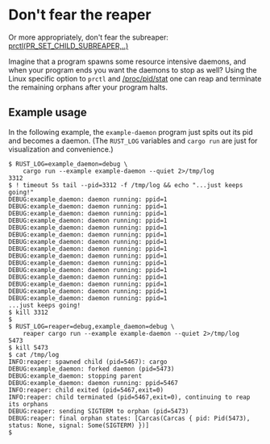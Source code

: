 Don't fear the reaper
=====================
Or more appropriately, don't fear the subreaper:
[prctl(PR_SET_CHILD_SUBREAPER,..)](http://man7.org/linux/man-pages/man2/prctl.2.html)

Imagine that a program spawns some resource intensive daemons,
and when your program ends you want the daemons to stop as well?
Using the Linux specific option to `prctl` and
[/proc/pid/stat](http://man7.org/linux/man-pages/man5/proc.5.html) one
can reap and terminate the remaining orphans after your program halts.

Example usage
-------------
In the following example, the `example-daemon` program just spits out
its pid and becomes a daemon.
(The `RUST_LOG` variables and `cargo run` are just for visualization and
convenience.)
```shell
$ RUST_LOG=example_daemon=debug \
    cargo run --example example-daemon --quiet 2>/tmp/log
3312
$ ! timeout 5s tail --pid=3312 -f /tmp/log && echo "...just keeps going!"
DEBUG:example_daemon: daemon running: ppid=1
DEBUG:example_daemon: daemon running: ppid=1
DEBUG:example_daemon: daemon running: ppid=1
DEBUG:example_daemon: daemon running: ppid=1
DEBUG:example_daemon: daemon running: ppid=1
DEBUG:example_daemon: daemon running: ppid=1
DEBUG:example_daemon: daemon running: ppid=1
DEBUG:example_daemon: daemon running: ppid=1
DEBUG:example_daemon: daemon running: ppid=1
DEBUG:example_daemon: daemon running: ppid=1
DEBUG:example_daemon: daemon running: ppid=1
DEBUG:example_daemon: daemon running: ppid=1
DEBUG:example_daemon: daemon running: ppid=1
DEBUG:example_daemon: daemon running: ppid=1
DEBUG:example_daemon: daemon running: ppid=1
...just keeps going!
$ kill 3312
$
$ RUST_LOG=reaper=debug,example_daemon=debug \
    reaper cargo run --example example-daemon --quiet 2>/tmp/log
5473
$ kill 5473
$ cat /tmp/log
INFO:reaper: spawned child (pid=5467): cargo
DEBUG:example_daemon: forked daemon (pid=5473)
DEBUG:example_daemon: stopping parent
DEBUG:example_daemon: daemon running: ppid=5467
INFO:reaper: child exited (pid=5467,exit=0)
INFO:reaper: child terminated (pid=5467,exit=0), continuing to reap its orphans
DEBUG:reaper: sending SIGTERM to orphan (pid=5473)
DEBUG:reaper: final orphan states: [Carcas(Carcas { pid: Pid(5473), status: None, signal: Some(SIGTERM) })]
$
```
